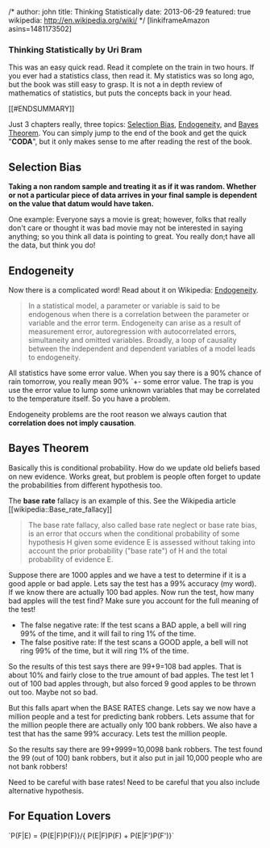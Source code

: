 /*
author: john
title: Thinking Statistically
date: 2013-06-29
featured: true
wikipedia: http://en.wikipedia.org/wiki/
*/
[linkiframeAmazon asins=1481173502] 
### Thinking Statistically by Uri Bram

This was an easy quick read.  Read it complete on the train in two hours.  If you ever had a statistics class, then read it.  My statistics was so long ago, but the book was still easy to grasp.  It is not a in depth review of mathematics of statistics, but puts the concepts back in your head.

[[#ENDSUMMARY]]

Just 3 chapters really, three topics: [Selection Bias](#SelectionBias), [Endogeneity](#Endogeneity), and [Bayes Theorem](#Bayes).   You can simply jump to the end of the book and get the quick "**CODA**", but it only makes sense to me after reading the rest of the book.


## Selection Bias <a name="SelectionBias"></a>
__Taking a non random sample and treating it as if it was random.  Whether or not a particular piece of data arrives in your final sample is dependent on the value that datum would have taken.__

One example:  Everyone says a movie is great; however, folks that really don't care or thought it was bad movie may not be interested in saying anything; so you think all data is pointing to great. You really don;t have all the data, but think you do!

## Endogeneity <a name="Endogeneity"></a>
Now there is a complicated word!  Read about it on Wikipedia: [Endogeneity](%wikipedia%Endogeneity).

> In a statistical model, a parameter or variable is said to be endogenous when there is a correlation between the parameter or variable and the error term. Endogeneity can arise as a result of measurement error, autoregression with autocorrelated errors, simultaneity and omitted variables. Broadly, a loop of causality between the independent and dependent variables of a model leads to endogeneity.

All statistics have some error value.  When you say there is a 90% chance of rain tomorrow, you really mean 90% `+- some error value.   The trap is you use the error value to lump some unknown variables that may be correlated to the temperature itself.  So you have a problem.

Endogeneity problems are the root reason we always caution that __**correlation does not imply causation**__.

## Bayes Theorem <a name="Bayes"></a>

Basically this is conditional probability.  How do we update old beliefs based on new evidence.  Works great, but problem is people often forget to update the probabilities from different hypothesis too.

The **base rate** fallacy is an example of this.  See the Wikipedia article [[wikipedia::Base_rate_fallacy]]

> The base rate fallacy, also called base rate neglect or base rate bias, is an error that occurs when the conditional probability of some hypothesis H given some evidence E is assessed without taking into account the prior probability ("base rate") of H and the total probability of evidence E.

Suppose there are 1000 apples and we have a test to determine if it is a good apple or bad apple. Lets say the test has a 99% accuracy (my word).  If we know there are actually 100 bad apples.  Now run the test, how many bad apples will the test find?  Make sure you account for the full meaning of the test!

* The false negative rate: If the test scans a BAD apple, a bell will ring 99% of the time, and it will fail to ring 1% of the time.
* The false positive rate: If the test scans a GOOD apple, a bell will not ring 99% of the time, but it will ring 1% of the time.

So the results of this test says there are 99+9=108 bad apples.  That is about 10% and fairly close to the true amount of bad apples.  The test let 1 out of 100 bad apples through, but also forced 9 good apples to be thrown out too.  Maybe not so bad.

But this falls apart when the BASE RATES change.  Lets say we now have a million people and a test for predicting bank robbers.  Lets assume that for the million people there are actually only 100 bank robbers.  We also have a test that has the same 99% accuracy.  Lets test the million people.

So the results say there are 99+9999=10,0098 bank robbers.  The test found the 99 (out of 100) bank robbers, but it also put in jail 10,000 people who are not bank robbers!  

Need to be careful with base rates!  Need to be careful that you also include alternative hypothesis.

## For Equation Lovers
<embed mathjax>
`P(F|E)	= {P(E|F)P(F)}/{ P(E|F)P(F) + P(E|F')P(F')}`